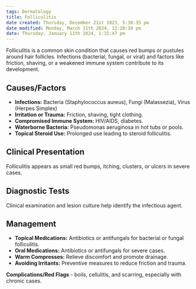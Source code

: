 ```yaml
---
tags: Dermatology
title: Folliculitis
date created: Thursday, December 21st 2023, 5:30:35 pm
date modified: Monday, March 11th 2024, 12:20:38 pm
date: Thursday, January 11th 2024, 1:15:47 pm
---
```

Folliculitis is a common skin condition that causes red bumps or pustules around hair follicles. Infections (bacterial, fungal, or viral) and factors like friction, shaving, or a weakened immune system contribute to its development.

## Causes/Factors

- **Infections:** Bacteria (Staphylococcus aureus), Fungi (Malassezia), Virus (Herpes Simplex)
- **Irritation or Trauma:** Friction, shaving, tight clothing.
- **Compromised Immune System:** HIV/AIDS, diabetes.
- **Waterborne Bacteria:** Pseudomonas aeruginosa in hot tubs or pools.
- **Topical Steroid Use:** Prolonged use leading to steroid folliculitis.

## Clinical Presentation 

Folliculitis appears as small red bumps, itching, clusters, or ulcers in severe cases.

## Diagnostic Tests 

Clinical examination and lesion culture help identify the infectious agent.

## Management

- **Topical Medications:** Antibiotics or antifungals for bacterial or fungal folliculitis.
- **Oral Medications:** Antibiotics or antifungals for severe cases.
- **Warm Compresses:** Relieve discomfort and promote drainage.
- **Avoiding Irritants:** Preventive measures to reduce friction and trauma.

**Complications/Red Flags** -  boils, cellulitis, and scarring, especially with chronic cases.
